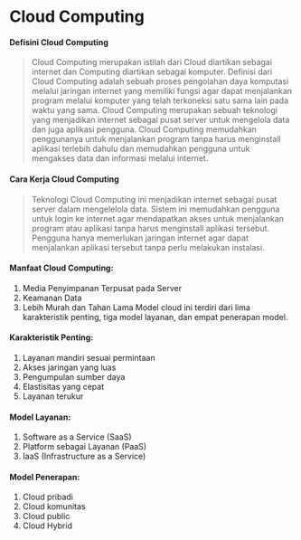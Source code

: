 # Cloud Computing

#### __Defisini Cloud Computing__
> Cloud Computing merupakan istilah dari Cloud diartikan sebagai internet dan Computing diartikan sebagai komputer. Definisi dari Cloud Computing adalah sebuah proses pengolahan daya komputasi  melalui jaringan internet  yang memiliki fungsi agar dapat menjalankan program melalui komputer yang telah terkoneksi satu sama lain pada waktu yang sama. Cloud Computing merupakan sebuah teknologi yang menjadikan internet sebagai pusat server untuk mengelola data dan juga aplikasi pengguna. Cloud Computing memudahkan penggunanya untuk menjalankan program tanpa harus menginstall aplikasi terlebih dahulu dan memudahkan pengguna untuk mengakses data dan informasi melalui internet.

#### **Cara Kerja Cloud Computing**
> Teknologi Cloud Computing ini menjadikan internet sebagai pusat server dalam mengelelola data. Sistem ini memudahkan pengguna untuk login ke internet agar mendapatkan akses untuk menjalankan program atau aplikasi tanpa harus menginstall aplikasi tersebut. Pengguna hanya memerlukan jaringan internet agar dapat menjalankan aplikasi tersebut tanpa perlu melakukan instalasi.

#### __Manfaat Cloud Computing:__
1.	Media Penyimpanan Terpusat pada Server
2.	Keamanan Data
3.	Lebih Murah dan Tahan Lama
Model cloud ini terdiri dari lima karakteristik penting, tiga model layanan, dan empat penerapan model.

#### __Karakteristik Penting:__
1.	Layanan mandiri sesuai permintaan
2.	Akses jaringan yang luas
3.	Pengumpulan sumber daya
4.	Elastisitas yang cepat
5.	Layanan terukur

#### __Model Layanan:__
1.	Software as a Service (SaaS)
2.	Platform sebagai Layanan (PaaS)
3.	IaaS (Infrastructure as a Service)

#### __Model Penerapan:__
1.	Cloud pribadi
2.	Cloud komunitas
3.	Cloud public
4.	Cloud Hybrid
